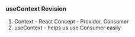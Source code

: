 ### useContext Revision

1. Context - React Concept - Provider, Consumer
2. useContext - helps us use Consumer easily